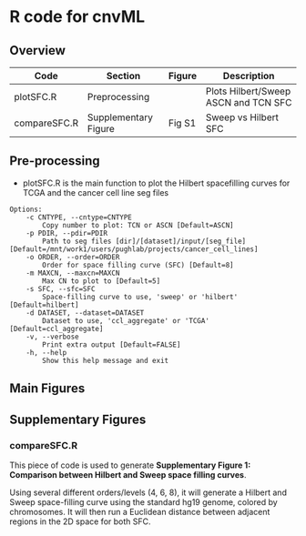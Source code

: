 # R code for cnvML
## Overview

| Code | Section | Figure | Description |
|------|------|------|------|
| plotSFC.R | Preprocessing |  | Plots Hilbert/Sweep ASCN and TCN SFC |
| compareSFC.R | Supplementary Figure | Fig S1 | Sweep vs Hilbert SFC |

## Pre-processing
* plotSFC.R is the main function to plot the Hilbert spacefilling curves for TCGA and the cancer cell line seg files
```
Options:
	-c CNTYPE, --cntype=CNTYPE
		Copy number to plot: TCN or ASCN [Default=ASCN]
	-p PDIR, --pdir=PDIR
		Path to seg files [dir]/[dataset]/input/[seg_file] [Default=/mnt/work1/users/pughlab/projects/cancer_cell_lines]
	-o ORDER, --order=ORDER
		Order for space filling curve (SFC) [Default=8]
	-m MAXCN, --maxcn=MAXCN
		Max CN to plot to [Default=5]
	-s SFC, --sfc=SFC
		Space-filling curve to use, 'sweep' or 'hilbert' [Default=hilbert]
	-d DATASET, --dataset=DATASET
		Dataset to use, 'ccl_aggregate' or 'TCGA' [Default=ccl_aggregate]
	-v, --verbose
		Print extra output [Default=FALSE]
	-h, --help
		Show this help message and exit
```

## Main Figures

## Supplementary Figures
### compareSFC.R 
This piece of code is used to generate **Supplementary Figure 1: Comparison between Hilbert and Sweep space filling curves**.

Using several different orders/levels (4, 6, 8), it will generate a Hilbert and Sweep space-filling curve using the standard hg19 genome, colored by chromosomes. It will then run a Euclidean distance between adjacent regions in the 2D space for both SFC.

